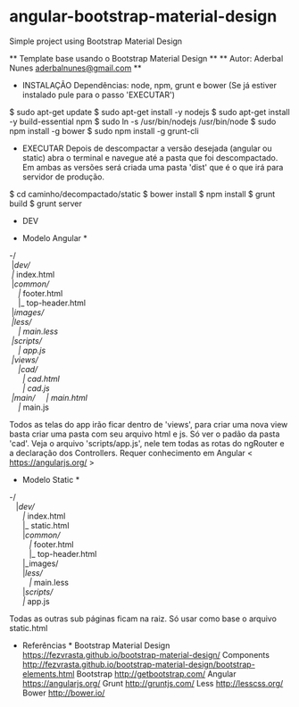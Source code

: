 # angular-bootstrap-material-design
Simple project using Bootstrap Material Design

** Template base usando o Bootstrap Material Design **
** Autor: Aderbal Nunes <aderbalnunes@gmail.com>    **

- INSTALAÇÃO
Dependências: node, npm, grunt e bower (Se já estiver instalado pule para o passo 'EXECUTAR')

$ sudo apt-get update
$ sudo apt-get install -y nodejs
$ sudo apt-get install -y build-essential npm
$ sudo ln -s /usr/bin/nodejs /usr/bin/node
$ sudo npm install -g bower
$ sudo npm install -g grunt-cli

- EXECUTAR
Depois de descompactar a versão desejada (angular ou static) abra o terminal e navegue até a pasta que foi descompactado. Em ambas as versões será criada uma pasta 'dist' que é o que irá para servidor de produção.

$ cd caminho/decompactado/static
$ bower install
$ npm install
$ grunt build
$ grunt server

- DEV
* Modelo Angular *

-/<br/>
 &nbsp;|_dev/<br/>
	&nbsp;|_ index.html<br/>
	&nbsp;|_common/<br/>
		&nbsp;&nbsp;&nbsp;&nbsp;|_ footer.html<br/>
		&nbsp;&nbsp;&nbsp;&nbsp;|_ top-header.html<br/>
	&nbsp;|_images/<br/>
	&nbsp;|_less/<br/>
		&nbsp;&nbsp;&nbsp;&nbsp;|_ main.less<br/>
	&nbsp;|_scripts/<br/>
		&nbsp;&nbsp;&nbsp;&nbsp;|_ app.js<br/>
	&nbsp;|_views/<br/>
		&nbsp;&nbsp;&nbsp;&nbsp;|_cad/<br/>
			&nbsp;&nbsp;&nbsp;&nbsp;&nbsp;&nbsp;|_ cad.html<br/>
		&nbsp;&nbsp;&nbsp;&nbsp;&nbsp;&nbsp;|_ cad.js<br/>
		&nbsp;|_main/
			&nbsp;&nbsp;&nbsp;&nbsp;|_ main.html<br/>
			&nbsp;&nbsp;&nbsp;&nbsp;|_ main.js<br/>

Todos as telas do app irão ficar dentro de 'views', para criar uma nova view basta criar uma pasta com seu arquivo html e js. Só ver o padão da pasta 'cad'. Veja o arquivo 'scripts/app.js', nele tem todas as rotas do ngRouter e a declaração dos Controllers. Requer conhecimento em Angular < https://angularjs.org/ >

* Modelo Static *

-/<br/>
 &nbsp;&nbsp;&nbsp;|_dev/<br/>
	&nbsp;&nbsp;&nbsp;&nbsp;&nbsp;&nbsp;|_ index.html<br/>
	&nbsp;&nbsp;&nbsp;&nbsp;&nbsp;&nbsp;|_ static.html<br/>
	&nbsp;&nbsp;&nbsp;&nbsp;&nbsp;&nbsp;|_common/<br/>
		&nbsp;&nbsp;&nbsp;&nbsp;&nbsp;&nbsp;&nbsp;&nbsp;&nbsp;|_ footer.html<br/>
		&nbsp;&nbsp;&nbsp;&nbsp;&nbsp;&nbsp;&nbsp;&nbsp;&nbsp;|_ top-header.html<br/>
	&nbsp;&nbsp;&nbsp;&nbsp;&nbsp;&nbsp;|_images/<br/>
	&nbsp;&nbsp;&nbsp;&nbsp;&nbsp;&nbsp;|_less/<br/>
		&nbsp;&nbsp;&nbsp;&nbsp;&nbsp;&nbsp;&nbsp;&nbsp;&nbsp;|_ main.less<br/>
	&nbsp;&nbsp;&nbsp;&nbsp;&nbsp;&nbsp;|_scripts/<br/>
		&nbsp;&nbsp;&nbsp;&nbsp;&nbsp;&nbsp;|_ app.js<br/>

Todas as outras sub páginas ficam na raiz. Só usar como base o arquivo static.html


* Referências *
Bootstrap Material Design
https://fezvrasta.github.io/bootstrap-material-design/
Components
http://fezvrasta.github.io/bootstrap-material-design/bootstrap-elements.html
Bootstrap
http://getbootstrap.com/
Angular
https://angularjs.org/ 
Grunt
http://gruntjs.com/
Less
http://lesscss.org/
Bower
http://bower.io/






